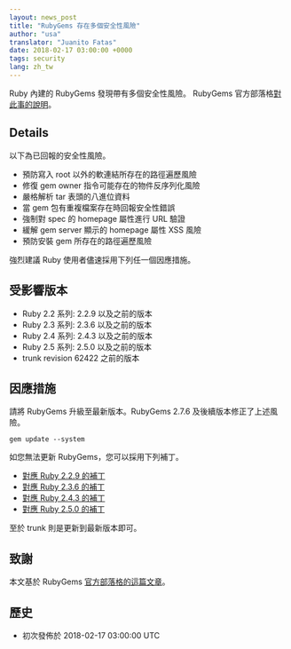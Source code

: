 ```yaml
---
layout: news_post
title: "RubyGems 存在多個安全性風險"
author: "usa"
translator: "Juanito Fatas"
date: 2018-02-17 03:00:00 +0000
tags: security
lang: zh_tw
---
```


Ruby 內建的 RubyGems 發現帶有多個安全性風險。 RubyGems 官方部落格[對此事的說明](http://blog.rubygems.org/2018/02/15/2.7.6-released.html)。

## Details

以下為已回報的安全性風險。

* 預防寫入 root 以外的軟連結所存在的路徑遍歷風險
* 修復 gem owner 指令可能存在的物件反序列化風險
* 嚴格解析 tar 表頭的八進位資料
* 當 gem 包有重複檔案存在時回報安全性錯誤
* 強制對 spec 的 homepage 屬性進行 URL 驗證
* 緩解 gem server 顯示的 homepage 屬性 XSS 風險
* 預防安裝 gem 所存在的路徑遍歷風險

強烈建議 Ruby 使用者儘速採用下列任一個因應措施。

## 受影響版本

* Ruby 2.2 系列: 2.2.9 以及之前的版本
* Ruby 2.3 系列: 2.3.6 以及之前的版本
* Ruby 2.4 系列: 2.4.3 以及之前的版本
* Ruby 2.5 系列: 2.5.0 以及之前的版本
* trunk revision 62422 之前的版本

## 因應措施

請將 RubyGems 升級至最新版本。RubyGems 2.7.6 及後續版本修正了上述風險。

```
gem update --system
```

如您無法更新 RubyGems，您可以採用下列補丁。

* [對應 Ruby 2.2.9 的補丁](https://bugs.ruby-lang.org/attachments/download/7030/rubygems-276-for-ruby22.patch)
* [對應 Ruby 2.3.6 的補丁](https://bugs.ruby-lang.org/attachments/download/7029/rubygems-276-for-ruby23.patch)
* [對應 Ruby 2.4.3 的補丁](https://bugs.ruby-lang.org/attachments/download/7028/rubygems-276-for-ruby24.patch)
* [對應 Ruby 2.5.0 的補丁](https://bugs.ruby-lang.org/attachments/download/7027/rubygems-276-for-ruby25.patch)

至於 trunk 則是更新到最新版本即可。

## 致謝

本文基於 RubyGems [官方部落格的這篇文章](http://blog.rubygems.org/2018/02/15/2.7.6-released.html)。

## 歷史

* 初次發佈於 2018-02-17 03:00:00 UTC
